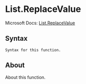 ---
---

# List.ReplaceValue

Microsoft Docs: [List.ReplaceValue](https://docs.microsoft.com/en-us/powerquery-m/list-replacevalue)

## Syntax

```powerquery-m
Syntax for this function.
```

## About

About this function.


